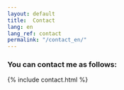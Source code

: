 ```yaml
---
layout: default
title:  Contact
lang: en
lang_ref: contact
permalink: "/contact_en/"
---
```

<h3>You can contact me as follows:</h3>
{% include contact.html %}
